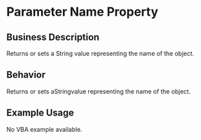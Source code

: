 # Parameter Name Property

## Business Description
Returns or sets a String value representing the name of the object.

## Behavior
Returns or sets aStringvalue representing the name of the object.

## Example Usage
No VBA example available.